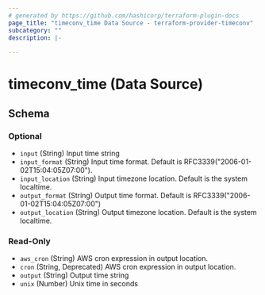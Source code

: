 ```yaml
---
# generated by https://github.com/hashicorp/terraform-plugin-docs
page_title: "timeconv_time Data Source - terraform-provider-timeconv"
subcategory: ""
description: |-
  
---
```


# timeconv_time (Data Source)





<!-- schema generated by tfplugindocs -->
## Schema

### Optional

- `input` (String) Input time string
- `input_format` (String) Input time format. Default is RFC3339("2006-01-02T15:04:05Z07:00").
- `input_location` (String) Input timezone location. Default is the system localtime.
- `output_format` (String) Output time format. Default is RFC3339("2006-01-02T15:04:05Z07:00")
- `output_location` (String) Output timezone location. Default is the system localtime.

### Read-Only

- `aws_cron` (String) AWS cron expression in output location.
- `cron` (String, Deprecated) AWS cron expression in output location.
- `output` (String) Output time string
- `unix` (Number) Unix time in seconds
